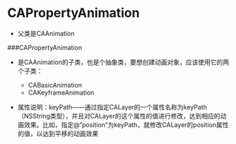 # CAPropertyAnimation
- 父类是CAAnimation


###CAPropertyAnimation
- 是CAAnimation的子类，也是个抽象类，要想创建动画对象，应该使用它的两个子类：
    - CABasicAnimation
    - CAKeyframeAnimation

- 属性说明：keyPath——通过指定CALayer的一个属性名称为keyPath（NSString类型），并且对CALayer的这个属性的值进行修改，达到相应的动画效果。比如，指定@“position”为keyPath，就修改CALayer的position属性的值，以达到平移的动画效果
